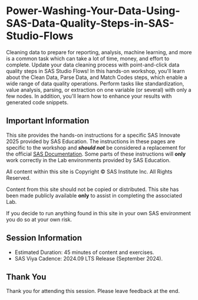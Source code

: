 # Power-Washing-Your-Data-Using-SAS-Data-Quality-Steps-in-SAS-Studio-Flows

Cleaning data to prepare for reporting, analysis, machine learning, and more is a common task which can take a lot of time, money, and effort to complete. Update your data cleaning process with point-and-click data quality steps in SAS Studio Flows! In this hands-on workshop, you'll learn about the Clean Data, Parse Data, and Match Codes steps, which enable a wide range of data quality operations. Perform tasks like standardization, value analysis, parsing, or extraction on one variable (or several) with only a few nodes. In addition, you'll learn how to enhance your results with generated code snippets.

## Important Information

This site provides the hands-on instructions for a specific SAS Innovate 2025 provided by SAS Education.  The instructions in these pages are specific to the workshop and ***should not*** be considered a replacement for the official [SAS Documentation](http://documentation.sas.com).  Some parts of these instructions will **only** work correctly in the Lab environments provided by SAS Education.

All content within this site is Copyright &copy; SAS Institute Inc. All Rights Reserved.

Content from this site should not be copied or distributed.  This site has been made publicly available **only** to assist in completing the associated Lab.

If you decide to run anything found in this site in your own SAS environment you do so at your own risk.

## Session Information

* Estimated Duration: 45 minutes of content and exercises.
* SAS Viya Cadence: 2024.09 LTS Release (September 2024)​.

## Thank You

Thank you for attending this session. Please leave feedback at the end.
